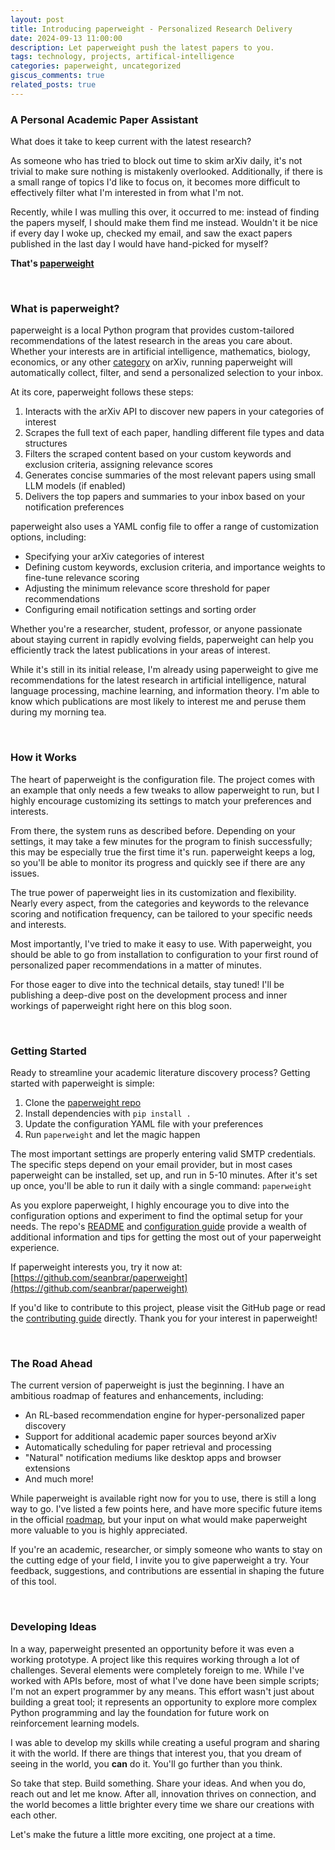 ```yaml
---
layout: post
title: Introducing paperweight - Personalized Research Delivery
date: 2024-09-13 11:00:00
description: Let paperweight push the latest papers to you.
tags: technology, projects, artifical-intelligence
categories: paperweight, uncategorized
giscus_comments: true
related_posts: true
---
```


### A Personal Academic Paper Assistant

What does it take to keep current with the latest research?

As someone who has tried to block out time to skim arXiv daily, it's not trivial to make sure nothing is mistakenly overlooked. Additionally, if there is a small range of topics I'd like to focus on, it becomes more difficult to effectively filter what I'm interested in from what I'm not. 

Recently, while I was mulling this over, it occurred to me: instead of finding the papers myself, I should make them find me instead. Wouldn't it be nice if every day I woke up, checked my email, and saw the exact papers published in the last day I would have hand-picked for myself?

**That's [paperweight](https://github.com/seanbrar/paperweight)**

<br>

### What is paperweight?

paperweight is a local Python program that provides custom-tailored recommendations of the latest research in the areas you care about. Whether your interests are in artificial intelligence, mathematics, biology, economics, or any other [category](https://arxiv.org/category_taxonomy) on arXiv, running paperweight will automatically collect, filter, and send a personalized selection to your inbox.

At its core, paperweight follows these steps:

1. Interacts with the arXiv API to discover new papers in your categories of interest
2. Scrapes the full text of each paper, handling different file types and data structures
3. Filters the scraped content based on your custom keywords and exclusion criteria, assigning relevance scores
4. Generates concise summaries of the most relevant papers using small LLM models (if enabled)
5. Delivers the top papers and summaries to your inbox based on your notification preferences

paperweight also uses a YAML config file to offer a range of customization options, including:
- Specifying your arXiv categories of interest 
- Defining custom keywords, exclusion criteria, and importance weights to fine-tune relevance scoring
- Adjusting the minimum relevance score threshold for paper recommendations
- Configuring email notification settings and sorting order

Whether you're a researcher, student, professor, or anyone passionate about staying current in rapidly evolving fields, paperweight can help you efficiently track the latest publications in your areas of interest.

While it's still in its initial release, I'm already using paperweight to give me recommendations for the latest research in artificial intelligence, natural language processing, machine learning, and information theory. I'm able to know which publications are most likely to interest me and peruse them during my morning tea.

<br>

### How it Works

The heart of paperweight is the configuration file. The project comes with an example that only needs a few tweaks to allow paperweight to run, but I highly encourage customizing its settings to match your preferences and interests.

From there, the system runs as described before. Depending on your settings, it may take a few minutes for the program to finish successfully; this may be especially true the first time it's run. paperweight keeps a log, so you'll be able to monitor its progress and quickly see if there are any issues.

The true power of paperweight lies in its customization and flexibility. Nearly every aspect, from the categories and keywords to the relevance scoring and notification frequency, can be tailored to your specific needs and interests.

Most importantly, I've tried to make it easy to use. With paperweight, you should be able to go from installation to configuration to your first round of personalized paper recommendations in a matter of minutes.

For those eager to dive into the technical details, stay tuned! I'll be publishing a deep-dive post on the development process and inner workings of paperweight right here on this blog soon.

<br>

### Getting Started

Ready to streamline your academic literature discovery process? Getting started with paperweight is simple:

1. Clone the [paperweight repo](https://github.com/seanbrar/paperweight) 
2. Install dependencies with `pip install .`
3. Update the configuration YAML file with your preferences
4. Run `paperweight` and let the magic happen

The most important settings are properly entering valid SMTP credentials. The specific steps depend on your email provider, but in most cases paperweight can be installed, set up, and run in 5-10 minutes. After it's set up once, you'll be able to run it daily with a single command: `paperweight`

As you explore paperweight, I highly encourage you to dive into the configuration options and experiment to find the optimal setup for your needs. The repo's [README](https://github.com/seanbrar/paperweight/blob/master/README.md) and [configuration guide](https://github.com/seanbrar/paperweight/blob/master/docs/CONFIGURATION.md) provide a wealth of additional information and tips for getting the most out of your paperweight experience.

If paperweight interests you, try it now at: [https://github.com/seanbrar/paperweight](https://github.com/seanbrar/paperweight)

If you'd like to contribute to this project, please visit the GitHub page or read the [contributing guide](https://github.com/seanbrar/paperweight/blob/master/docs/CONTRIBUTING.md) directly. Thank you for your interest in paperweight!

<br>

### The Road Ahead

The current version of paperweight is just the beginning. I have an ambitious roadmap of features and enhancements, including:
- An RL-based recommendation engine for hyper-personalized paper discovery
- Support for additional academic paper sources beyond arXiv
- Automatically scheduling for paper retrieval and processing
- "Natural" notification mediums like desktop apps and browser extensions
- And much more!

While paperweight is available right now for you to use, there is still a long way to go. I've listed a few points here, and have more specific future items in the official [roadmap](https://github.com/seanbrar/paperweight/blob/master/docs/ROADMAP.md), but your input on what would make paperweight more valuable to you is highly appreciated.

If you're an academic, researcher, or simply someone who wants to stay on the cutting edge of your field, I invite you to give paperweight a try. Your feedback, suggestions, and contributions are essential in shaping the future of this tool.

<br>

### Developing Ideas

In a way, paperweight presented an opportunity before it was even a working prototype. A project like this requires working through a lot of challenges. Several elements were completely foreign to me. While I've worked with APIs before, most of what I've done have been simple scripts; I'm not an expert programmer by any means. This effort wasn't just about building a great tool; it represents an opportunity to explore more complex Python programming and lay the foundation for future work on reinforcement learning models.

I was able to develop my skills while creating a useful program and sharing it with the world. If there are things that interest you, that you dream of seeing in the world, you **can** do it. You'll go further than you think. 

So take that step. Build something. Share your ideas. And when you do, reach out and let me know. After all, innovation thrives on connection, and the world becomes a little brighter every time we share our creations with each other.

Let's make the future a little more exciting, one project at a time.